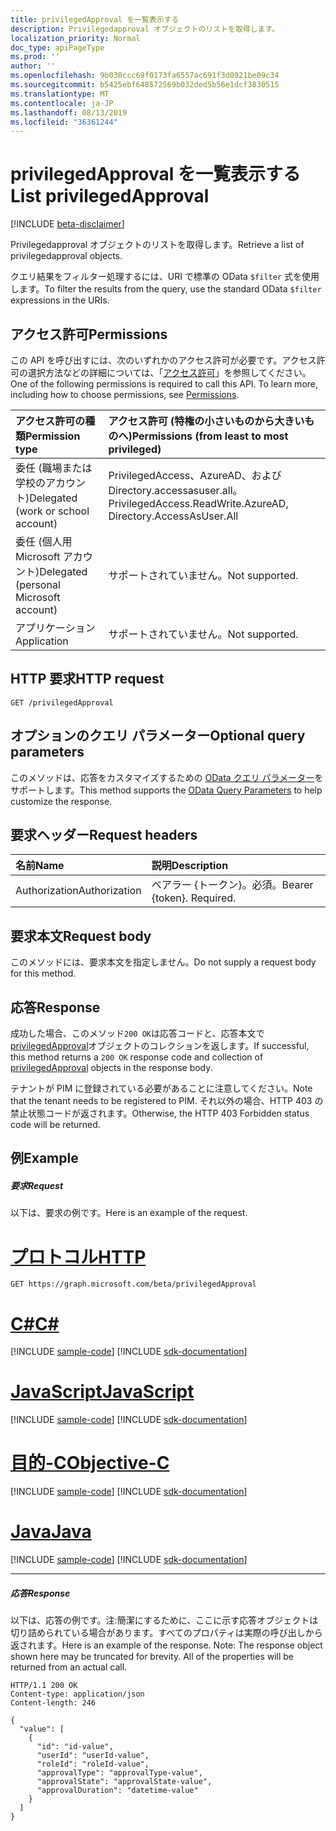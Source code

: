 ```yaml
---
title: privilegedApproval を一覧表示する
description: Privilegedapproval オブジェクトのリストを取得します。
localization_priority: Normal
doc_type: apiPageType
ms.prod: ''
author: ''
ms.openlocfilehash: 9b030ccc69f0173fa6557ac691f3d0921be09c34
ms.sourcegitcommit: b5425ebf648572569b032ded5b56e1dcf3830515
ms.translationtype: MT
ms.contentlocale: ja-JP
ms.lasthandoff: 08/13/2019
ms.locfileid: "36361244"
---
```

# <a name="list-privilegedapproval"></a><span data-ttu-id="d4a59-103">privilegedApproval を一覧表示する</span><span class="sxs-lookup"><span data-stu-id="d4a59-103">List privilegedApproval</span></span>

[!INCLUDE [beta-disclaimer](../../includes/beta-disclaimer.md)]

<span data-ttu-id="d4a59-104">Privilegedapproval オブジェクトのリストを取得します。</span><span class="sxs-lookup"><span data-stu-id="d4a59-104">Retrieve a list of privilegedapproval objects.</span></span>

<span data-ttu-id="d4a59-105">クエリ結果をフィルター処理するには、URI で標準の OData ``$filter`` 式を使用します。</span><span class="sxs-lookup"><span data-stu-id="d4a59-105">To filter the results from the query, use the standard OData ``$filter`` expressions in the URIs.</span></span>
## <a name="permissions"></a><span data-ttu-id="d4a59-106">アクセス許可</span><span class="sxs-lookup"><span data-stu-id="d4a59-106">Permissions</span></span>
<span data-ttu-id="d4a59-p101">この API を呼び出すには、次のいずれかのアクセス許可が必要です。アクセス許可の選択方法などの詳細については、「[アクセス許可](/graph/permissions-reference)」を参照してください。</span><span class="sxs-lookup"><span data-stu-id="d4a59-p101">One of the following permissions is required to call this API. To learn more, including how to choose permissions, see [Permissions](/graph/permissions-reference).</span></span>


|<span data-ttu-id="d4a59-109">アクセス許可の種類</span><span class="sxs-lookup"><span data-stu-id="d4a59-109">Permission type</span></span>      | <span data-ttu-id="d4a59-110">アクセス許可 (特権の小さいものから大きいものへ)</span><span class="sxs-lookup"><span data-stu-id="d4a59-110">Permissions (from least to most privileged)</span></span>              |
|:--------------------|:---------------------------------------------------------|
|<span data-ttu-id="d4a59-111">委任 (職場または学校のアカウント)</span><span class="sxs-lookup"><span data-stu-id="d4a59-111">Delegated (work or school account)</span></span> | <span data-ttu-id="d4a59-112">PrivilegedAccess、AzureAD、および Directory.accessasuser.all。</span><span class="sxs-lookup"><span data-stu-id="d4a59-112">PrivilegedAccess.ReadWrite.AzureAD, Directory.AccessAsUser.All</span></span>    |
|<span data-ttu-id="d4a59-113">委任 (個人用 Microsoft アカウント)</span><span class="sxs-lookup"><span data-stu-id="d4a59-113">Delegated (personal Microsoft account)</span></span> | <span data-ttu-id="d4a59-114">サポートされていません。</span><span class="sxs-lookup"><span data-stu-id="d4a59-114">Not supported.</span></span>    |
|<span data-ttu-id="d4a59-115">アプリケーション</span><span class="sxs-lookup"><span data-stu-id="d4a59-115">Application</span></span> | <span data-ttu-id="d4a59-116">サポートされていません。</span><span class="sxs-lookup"><span data-stu-id="d4a59-116">Not supported.</span></span> |

## <a name="http-request"></a><span data-ttu-id="d4a59-117">HTTP 要求</span><span class="sxs-lookup"><span data-stu-id="d4a59-117">HTTP request</span></span>
<!-- { "blockType": "ignored" } -->
```http
GET /privilegedApproval
```
## <a name="optional-query-parameters"></a><span data-ttu-id="d4a59-118">オプションのクエリ パラメーター</span><span class="sxs-lookup"><span data-stu-id="d4a59-118">Optional query parameters</span></span>
<span data-ttu-id="d4a59-119">このメソッドは、応答をカスタマイズするための [OData クエリ パラメーター](https://developer.microsoft.com/graph/docs/concepts/query_parameters)をサポートします。</span><span class="sxs-lookup"><span data-stu-id="d4a59-119">This method supports the [OData Query Parameters](https://developer.microsoft.com/graph/docs/concepts/query_parameters) to help customize the response.</span></span>

## <a name="request-headers"></a><span data-ttu-id="d4a59-120">要求ヘッダー</span><span class="sxs-lookup"><span data-stu-id="d4a59-120">Request headers</span></span>
| <span data-ttu-id="d4a59-121">名前</span><span class="sxs-lookup"><span data-stu-id="d4a59-121">Name</span></span>      |<span data-ttu-id="d4a59-122">説明</span><span class="sxs-lookup"><span data-stu-id="d4a59-122">Description</span></span>|
|:----------|:----------|
| <span data-ttu-id="d4a59-123">Authorization</span><span class="sxs-lookup"><span data-stu-id="d4a59-123">Authorization</span></span>  | <span data-ttu-id="d4a59-p102">ベアラー {トークン}。必須。</span><span class="sxs-lookup"><span data-stu-id="d4a59-p102">Bearer {token}. Required.</span></span> |

## <a name="request-body"></a><span data-ttu-id="d4a59-126">要求本文</span><span class="sxs-lookup"><span data-stu-id="d4a59-126">Request body</span></span>
<span data-ttu-id="d4a59-127">このメソッドには、要求本文を指定しません。</span><span class="sxs-lookup"><span data-stu-id="d4a59-127">Do not supply a request body for this method.</span></span>

## <a name="response"></a><span data-ttu-id="d4a59-128">応答</span><span class="sxs-lookup"><span data-stu-id="d4a59-128">Response</span></span>

<span data-ttu-id="d4a59-129">成功した場合、このメソッド`200 OK`は応答コードと、応答本文で[privilegedApproval](../resources/privilegedapproval.md)オブジェクトのコレクションを返します。</span><span class="sxs-lookup"><span data-stu-id="d4a59-129">If successful, this method returns a `200 OK` response code and collection of [privilegedApproval](../resources/privilegedapproval.md) objects in the response body.</span></span>

<span data-ttu-id="d4a59-130">テナントが PIM に登録されている必要があることに注意してください。</span><span class="sxs-lookup"><span data-stu-id="d4a59-130">Note that the tenant needs to be registered to PIM.</span></span> <span data-ttu-id="d4a59-131">それ以外の場合、HTTP 403 の禁止状態コードが返されます。</span><span class="sxs-lookup"><span data-stu-id="d4a59-131">Otherwise, the HTTP 403 Forbidden status code will be returned.</span></span>

## <a name="example"></a><span data-ttu-id="d4a59-132">例</span><span class="sxs-lookup"><span data-stu-id="d4a59-132">Example</span></span>
##### <a name="request"></a><span data-ttu-id="d4a59-133">要求</span><span class="sxs-lookup"><span data-stu-id="d4a59-133">Request</span></span>
<span data-ttu-id="d4a59-134">以下は、要求の例です。</span><span class="sxs-lookup"><span data-stu-id="d4a59-134">Here is an example of the request.</span></span>

# <a name="httptabhttp"></a>[<span data-ttu-id="d4a59-135">プロトコル</span><span class="sxs-lookup"><span data-stu-id="d4a59-135">HTTP</span></span>](#tab/http)
<!-- {
  "blockType": "request",
  "name": "get_privilegedapproval"
}-->
```http
GET https://graph.microsoft.com/beta/privilegedApproval
```
# <a name="ctabcsharp"></a>[<span data-ttu-id="d4a59-136">C#</span><span class="sxs-lookup"><span data-stu-id="d4a59-136">C#</span></span>](#tab/csharp)
[!INCLUDE [sample-code](../includes/snippets/csharp/get-privilegedapproval-csharp-snippets.md)]
[!INCLUDE [sdk-documentation](../includes/snippets/snippets-sdk-documentation-link.md)]

# <a name="javascripttabjavascript"></a>[<span data-ttu-id="d4a59-137">JavaScript</span><span class="sxs-lookup"><span data-stu-id="d4a59-137">JavaScript</span></span>](#tab/javascript)
[!INCLUDE [sample-code](../includes/snippets/javascript/get-privilegedapproval-javascript-snippets.md)]
[!INCLUDE [sdk-documentation](../includes/snippets/snippets-sdk-documentation-link.md)]

# <a name="objective-ctabobjc"></a>[<span data-ttu-id="d4a59-138">目的-C</span><span class="sxs-lookup"><span data-stu-id="d4a59-138">Objective-C</span></span>](#tab/objc)
[!INCLUDE [sample-code](../includes/snippets/objc/get-privilegedapproval-objc-snippets.md)]
[!INCLUDE [sdk-documentation](../includes/snippets/snippets-sdk-documentation-link.md)]

# <a name="javatabjava"></a>[<span data-ttu-id="d4a59-139">Java</span><span class="sxs-lookup"><span data-stu-id="d4a59-139">Java</span></span>](#tab/java)
[!INCLUDE [sample-code](../includes/snippets/java/get-privilegedapproval-java-snippets.md)]
[!INCLUDE [sdk-documentation](../includes/snippets/snippets-sdk-documentation-link.md)]

---

##### <a name="response"></a><span data-ttu-id="d4a59-140">応答</span><span class="sxs-lookup"><span data-stu-id="d4a59-140">Response</span></span>
<span data-ttu-id="d4a59-p104">以下は、応答の例です。注:簡潔にするために、ここに示す応答オブジェクトは切り詰められている場合があります。すべてのプロパティは実際の呼び出しから返されます。</span><span class="sxs-lookup"><span data-stu-id="d4a59-p104">Here is an example of the response. Note: The response object shown here may be truncated for brevity. All of the properties will be returned from an actual call.</span></span>
<!-- {
  "blockType": "response",
  "truncated": true,
  "@odata.type": "microsoft.graph.privilegedApproval",
  "isCollection": true
} -->
```http
HTTP/1.1 200 OK
Content-type: application/json
Content-length: 246

{
  "value": [
    {
      "id": "id-value",
      "userId": "userId-value",
      "roleId": "roleId-value",
      "approvalType": "approvalType-value",
      "approvalState": "approvalState-value",
      "approvalDuration": "datetime-value"
    }
  ]
}
```

<!-- uuid: 8fcb5dbc-d5aa-4681-8e31-b001d5168d79
2015-10-25 14:57:30 UTC -->
<!--
{
  "type": "#page.annotation",
  "description": "List privilegedApproval",
  "keywords": "",
  "section": "documentation",
  "tocPath": "",
  "suppressions": [
  ]
}
-->
